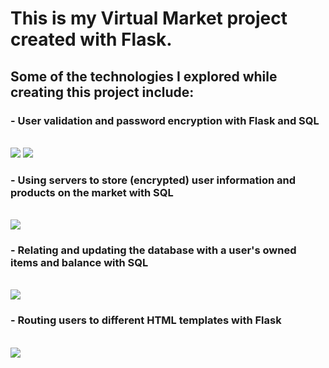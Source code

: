 <h1>This is my Virtual Market project created with Flask. </h1>
<h2>Some of the technologies I explored while creating this project include:</h2>
<h3>- User validation and password encryption with Flask and SQL </h3>
<br>
<img src="https://user-images.githubusercontent.com/52264361/133038898-ed9171f3-a938-40cf-91c5-6c38c2090e6b.PNG"> 
<img src="https://user-images.githubusercontent.com/52264361/133038895-c79bf8a3-62a0-43ce-8d4a-cb6968a3c5f9.PNG">

<h3>- Using servers to store (encrypted) user information and products on the market with SQL</h3>
<br>
<img src="https://user-images.githubusercontent.com/52264361/133038899-d4e4cf36-ffb8-4cd3-88b9-10756bd13e03.PNG">
<h3>- Relating and updating the database with a user's owned items and balance with SQL</h3>
<br>
<img src="https://user-images.githubusercontent.com/52264361/133038891-10960255-c4da-4989-ac04-e772adac26a5.PNG">
<h3>- Routing users to different HTML templates with Flask</h3>
<br>
<img src="https://user-images.githubusercontent.com/52264361/133038894-cb1ce9bd-667a-4c71-af1b-df3655aa5993.PNG">
